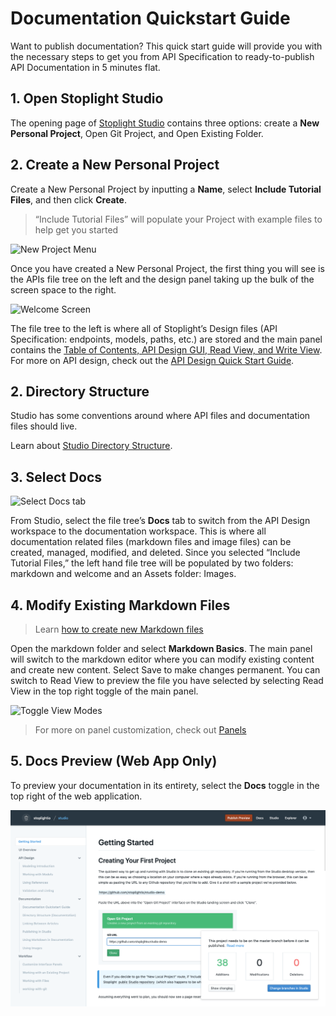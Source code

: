 # Documentation Quickstart Guide

Want to publish documentation? This quick start guide will provide you with the necessary steps to get you from API Specification to ready-to-publish API Documentation in 5 minutes flat.

## 1. Open Stoplight Studio

The opening page of [Stoplight Studio](https://stoplight.io/p/studio) contains three options: create a **New Personal Project**, Open Git Project, and Open Existing Folder.

## 2. Create a New Personal Project

Create a New Personal Project by inputting a **Name**, select **Include Tutorial Files**, and then click **Create**.

> “Include Tutorial Files” will populate your Project with example files to help get you started

![New Project Menu](../../assets/images/initial-onboarding-screen.png)

Once you have created a New Personal Project, the first thing you will see is the APIs file tree on the left and the design panel taking up the bulk of the screen space to the right.

![Welcome Screen](../../assets/images/panel-general.png)

The file tree to the left is where all of Stoplight’s Design files (API Specification: endpoints, models, paths, etc.) are stored and the main panel contains the [Table of Contents, API Design GUI, Read View, and Write View](../ui-overview.md). For more on API design, check out the [API Design Quick Start Guide](../Design-and-Modeling/01-getting-started.md).

## 2. Directory Structure

Studio has some conventions around where API files and documentation files should live.

Learn about [Studio Directory Structure](./02-directory-structure.md).

## 3. Select Docs

![Select Docs tab](../../assets/images/docs-tab-markdown-folder.png)

From Studio, select the file tree’s **Docs** tab to switch from the API Design workspace to the documentation workspace. This is where all documentation related files (markdown files and image files) can be created, managed, modified, and deleted. Since you selected “Include Tutorial Files,” the left hand file tree will be populated by two folders: markdown and welcome and an Assets folder: Images.

## 4. Modify Existing Markdown Files

> Learn [how to create new Markdown files](../Basics/02-working-with-files.md)

Open the markdown folder and select **Markdown Basics**. The main panel will switch to the markdown editor where you can modify existing content and create new content. Select Save to make changes permanent. You can switch to Read View to preview the file you have selected by selecting Read View in the top right toggle of the main panel.

![Toggle View Modes](../../assets/images/main-panel-view-toggle.png)

> For more on panel customization, check out [Panels](../ui-overview.md)

## 5. Docs Preview (Web App Only)

To preview your documentation in its entirety, select the **Docs** toggle in the top right of the web application.

![Docs Preview](../../assets/images/publishing.png)
